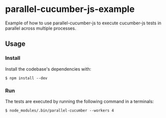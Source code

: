 # parallel-cucumber-js-example

Example of how to use parallel-cucumber-js to execute cucumber-js tests in
parallel across multiple processes.

## Usage

### Install

Install the codebase's dependencies with:

``` shell
$ npm install --dev
```

### Run

The tests are executed by running the following command in a terminals:

``` shell
$ node_modules/.bin/parallel-cucumber --workers 4
```
